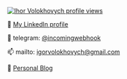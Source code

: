 [![Ihor Volokhovych profile views](https://u8views.com/api/v1/github/profiles/50595040/views/day-week-month-total-count.svg)](https://u8views.com/github/antomys)

🚀 [My LinkedIn profile](https://www.linkedin.com/in/ihor-volokhovych-23875217a/)

💬 telegram: [@incomingwebhook](https://t.me/incomingwebhook)

📫 mailto: [igorvolokhovych@gmail.com](mailto:igorvolokhovych@gmail.com)

📰 [Personal Blog](https://medium.com/@igorvolokhovych) 
